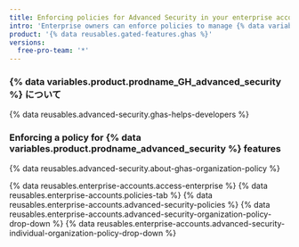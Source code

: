 ```yaml
---
title: Enforcing policies for Advanced Security in your enterprise account
intro: 'Enterprise owners can enforce policies to manage {% data variables.product.prodname_GH_advanced_security %} features for organizations owned by an enterprise account.'
product: '{% data reusables.gated-features.ghas %}'
versions:
  free-pro-team: '*'
---
```


### {% data variables.product.prodname_GH_advanced_security %} について

{% data reusables.advanced-security.ghas-helps-developers %}

### Enforcing a policy for {% data variables.product.prodname_advanced_security %} features

{% data reusables.advanced-security.about-ghas-organization-policy %}

{% data reusables.enterprise-accounts.access-enterprise %}
{% data reusables.enterprise-accounts.policies-tab %}
{% data reusables.enterprise-accounts.advanced-security-policies %}
{% data reusables.enterprise-accounts.advanced-security-organization-policy-drop-down %}
{% data reusables.enterprise-accounts.advanced-security-individual-organization-policy-drop-down %}
